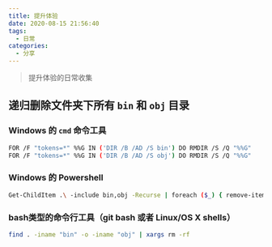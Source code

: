 ```yaml
---
title: 提升体验
date: 2020-08-15 21:56:40
tags:
  - 日常
categories:
  - 分享
---
```


> 提升体验的日常收集

<!-- more -->

## 递归删除文件夹下所有 `bin` 和 `obj` 目录

### Windows 的 `cmd` 命令工具

```bash
FOR /F "tokens=*" %%G IN ('DIR /B /AD /S bin') DO RMDIR /S /Q "%%G"
FOR /F "tokens=*" %%G IN ('DIR /B /AD /S obj') DO RMDIR /S /Q "%%G"
```

### Windows 的 Powershell

```bash
Get-ChildItem .\ -include bin,obj -Recurse | foreach ($_) { remove-item $_.fullname -Force -Recurse }
```

### bash类型的命令行工具（git bash 或者 Linux/OS X shells）

```bash
find . -iname "bin" -o -iname "obj" | xargs rm -rf
```